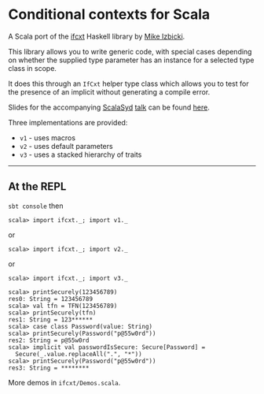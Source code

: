 # Conditional contexts for Scala

A Scala port of the [ifcxt](https://hackage.haskell.org/package/ifcxt) Haskell library by [Mike Izbicki](http://github.com/mikeizbicki/).

This library allows you to write generic code, with special cases depending on whether the supplied type parameter has an instance for a selected type class in scope.

It does this through an `IfCxt` helper type class which allows you to test for the presence of an implicit without generating a compile error.


Slides for the accompanying [ScalaSyd](https://meetup.com/ScalaSyd) [talk](https://www.meetup.com/scalasyd/events/244852083/) can be found [here](https://mjhopkins.github.io).

Three implementations are provided:

* `v1` - uses macros
* `v2` - uses default parameters
* `v3` - uses a stacked hierarchy of traits

---

## At the REPL 

`sbt console` then 

```
scala> import ifcxt._; import v1._
```
or
```
scala> import ifcxt._; import v2._
```
or
```
scala> import ifcxt._; import v3._
```



```
scala> printSecurely(123456789)
res0: String = 123456789
scala> val tfn = TFN(123456789)
scala> printSecurely(tfn)
res1: String = 123******
scala> case class Password(value: String)
scala> printSecurely(Password("p@55w0rd"))
res2: String = p@55w0rd
scala> implicit val passwordIsSecure: Secure[Password] =
  Secure(_.value.replaceAll(".", "*"))
scala> printSecurely(Password("p@55w0rd"))
res3: String = ********
```

More demos in `ifcxt/Demos.scala`.